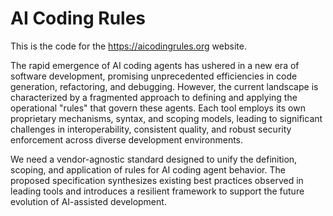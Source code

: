 # AI Coding Rules

This is the code for the https://aicodingrules.org website.


The rapid emergence of AI coding agents has ushered in a new era of software development, promising unprecedented efficiencies in code generation, refactoring, and debugging. However, the current landscape is characterized by a fragmented approach to defining and applying the operational "rules" that govern these agents. Each tool employs its own proprietary mechanisms, syntax, and scoping models, leading to significant challenges in interoperability, consistent quality, and robust security enforcement across diverse development environments.

We need a vendor-agnostic standard designed to unify the definition, scoping, and application of rules for AI coding agent behavior. The proposed specification synthesizes existing best practices observed in leading tools and introduces a resilient framework to support the future evolution of AI-assisted development.

